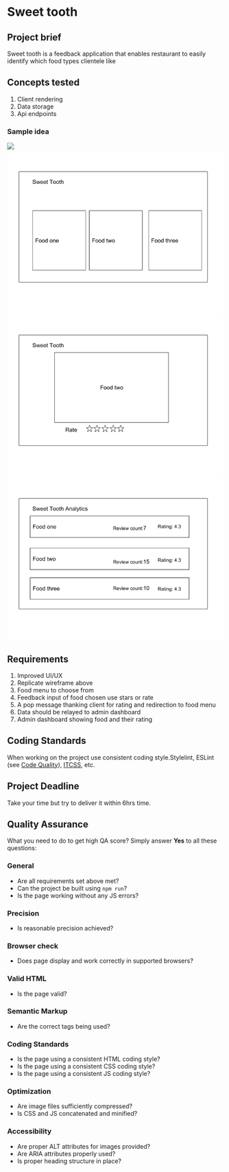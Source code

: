Sweet tooth
======================

## Project brief
Sweet tooth is a feedback application that enables restaurant to easily
identify which food types clientele like

## Concepts tested
1. Client rendering
2. Data storage
3. Api endpoints

### Sample idea
![](https://don16obqbay2c.cloudfront.net/wp-content/uploads/Black-devices_Food-1507811327.png)
![](list.png)
![](rating.png)
![](dashboard.png)
## Requirements
1. Improved UI/UX
2. Replicate wireframe above
3. Food menu to choose from
4. Feedback input of food chosen use stars or rate
5. A pop message thanking client for rating and redirection to food menu
6. Data should be relayed to admin dashboard
7. Admin dashboard showing food and their rating


## Coding Standards
When working on the project use consistent coding style.Stylelint, ESLint (see [Code Quality](https://www.getchisel.co/docs/development/code-quality/)), [ITCSS](https://www.getchisel.co/docs/development/itcss/), etc.

## Project Deadline
Take your time but try to deliver it within 6hrs time.

## Quality Assurance

What you need to do to get high QA score? Simply answer **Yes** to all these questions:

### General

- Are all requirements set above met?
- Can the project be built using `npm run`?
- Is the page working without any JS errors?

### Precision

- Is reasonable precision achieved?

### Browser check

- Does page display and work correctly in supported browsers?

### Valid HTML

- Is the page valid?

### Semantic Markup

- Are the correct tags being used?

### Coding Standards

- Is the page using a consistent HTML coding style?
- Is the page using a consistent CSS coding style?
- Is the page using a consistent JS coding style?

### Optimization

- Are image files sufficiently compressed?
- Is CSS and JS concatenated and minified?

### Accessibility

- Are proper ALT attributes for images provided?
- Are ARIA attributes properly used?
- Is proper heading structure in place?
